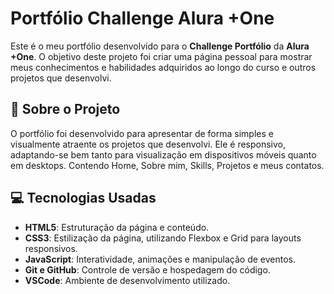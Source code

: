 # Portfólio Challenge Alura +One

Este é o meu portfólio desenvolvido para o **Challenge Portfólio** da **Alura +One**. O objetivo deste projeto foi criar uma página pessoal para mostrar meus conhecimentos e habilidades adquiridos ao longo do curso e outros projetos que desenvolvi. 

## 📜 Sobre o Projeto

O portfólio foi desenvolvido para apresentar de forma simples e visualmente atraente os projetos que desenvolvi. Ele é responsivo, adaptando-se bem tanto para visualização em dispositivos móveis quanto em desktops.
Contendo Home, Sobre mim, Skills, Projetos e meus contatos.

## 💻 Tecnologias Usadas

- **HTML5**: Estruturação da página e conteúdo.
- **CSS3**: Estilização da página, utilizando Flexbox e Grid para layouts responsivos.
- **JavaScript**: Interatividade, animações e manipulação de eventos.
- **Git e GitHub**: Controle de versão e hospedagem do código.
- **VSCode**: Ambiente de desenvolvimento utilizado.

  
